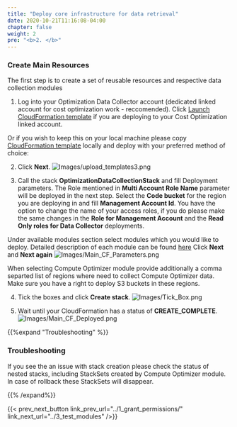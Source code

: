 ```yaml
---
title: "Deploy core infrastructure for data retrieval"
date: 2020-10-21T11:16:08-04:00
chapter: false
weight: 2
pre: "<b>2. </b>"
---
```


### Create Main Resources

The first step is to create a set of reusable resources and respective data collection modules


1.  Log into your Optimization Data Collector account (dedicated linked account for cost optimization work - reccomended). Click [Launch CloudFormation template](https://console.aws.amazon.com/cloudformation/home#/stacks/new?&templateURL=https://aws-well-architected-labs.s3-us-west-2.amazonaws.com/Cost/Labs/300_Optimization_Data_Collection/Optimization_Data_Collector.yaml) if you are deploying to your Cost Optimization linked account.

Or if you wish to keep this on your local machine please copy [CloudFormation template](https://aws-well-architected-labs.s3-us-west-2.amazonaws.com/Cost/Labs/300_Optimization_Data_Collection/Optimization_Data_Collector.yaml) locally and deploy with your preferred method of choice:

2. Click **Next**.
![Images/upload_templates3.png](/Cost/300_Optimization_Data_Collection/Images/upload_templates3.png)

3. Call the stack **OptimizationDataCollectionStack** and fill Deployment parameters. The Role mentioned in **Multi Account Role Name** parameter will be deployed in the next step.
 Select the **Code bucket** for the region you are deploying in and fill **Management Account Id**. You have the option to change the name of your access roles, if you do please make the same changes in the **Role for Management Account** and the  **Read Only roles for Data Collector** deployments.
 
 Under available modules section select modules which you would like to deploy. Detailed description of each module can be found [here](../3_data_collection_modules)
 Click **Next** and **Next again**
![Images/Main_CF_Parameters.png](/Cost/300_Optimization_Data_Collection/Images/Main_CF_Parameters.png)

When selecting Compute Optimizer module provide additionally a comma separted list of regions where need to collect Compute Optimizer data. Make sure you have a right to deploy S3 buckets in these regions.

4. Tick the boxes and click **Create stack**.
![Images/Tick_Box.png](/Cost/300_Optimization_Data_Collection/Images/Tick_Box.png)

5. Wait until your CloudFormation has a status of **CREATE_COMPLETE**.
![Images/Main_CF_Deployed.png](/Cost/300_Optimization_Data_Collection/Images/Main_CF_Deployed.png)

{{%expand "Troubleshooting" %}}

### Troubleshooting

If you see the an issue with stack creation please check the status of nested stacks, including StackSets created by Compute Optimizer module. In case of rollback these StackSets will disappear. 

{{% /expand%}}

{{< prev_next_button link_prev_url="../1_grant_permissions/" link_next_url="../3_test_modules" />}}
